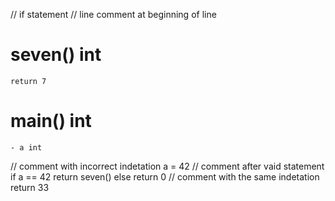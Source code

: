 // if statement
// line comment at beginning of line
# seven() int
    return 7

# main() int
    - a int
  // comment with incorrect indetation
    a = 42 // comment after vaid statement
    if a == 42
        return seven()
    else
        return 0
    // comment with the same indetation
    return 33
